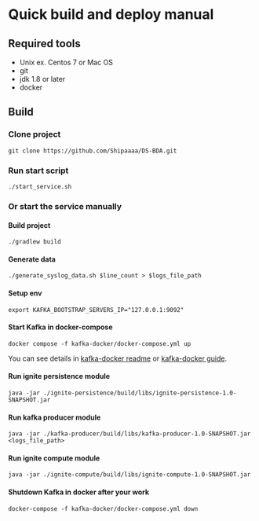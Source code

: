 # Quick build and deploy manual

## Required tools

* Unix ex. Centos 7 or Mac OS
* git
* jdk 1.8 or later
* docker

## Build

### Clone project

```shell script
git clone https://github.com/Shipaaaa/DS-BDA.git
```

### Run start script

```shell script
./start_service.sh
```

### Or start the service manually

#### Build project

```shell script
./gradlew build
```

#### Generate data

```shell script
./generate_syslog_data.sh $line_count > $logs_file_path
```

#### Setup env

```shell script
export KAFKA_BOOTSTRAP_SERVERS_IP="127.0.0.1:9092"
```

#### Start Kafka in docker-compose

```shell script
docker compose -f kafka-docker/docker-compose.yml up
```

You can see details in [kafka-docker readme](../kafka-docker/README.md) or [kafka-docker guide](./docker_kafka_setup.md).

#### Run ignite persistence module

```shell script
java -jar ./ignite-persistence/build/libs/ignite-persistence-1.0-SNAPSHOT.jar
```

#### Run kafka producer module

```shell script
java -jar ./kafka-producer/build/libs/kafka-producer-1.0-SNAPSHOT.jar <logs_file_path>
```

#### Run ignite compute module

```shell script
java -jar ./ignite-compute/build/libs/ignite-compute-1.0-SNAPSHOT.jar
```

#### Shutdown Kafka in docker after your work

```shell script
docker-compose -f kafka-docker/docker-compose.yml down
```
